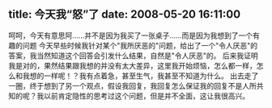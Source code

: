 title: 今天我“怒”了
date: 2008-05-20 16:11:00
---

 呵呵，今天有意思阿……并不是因为我买了一张桌子……而是因为我想到了一个有趣的问题     今天早些时候我针对某个"我所厌恶的"问题，给出了一个"令人厌恶"的答案，我当然知道这个回答会引发什么结果，自然是"令人厌恶"的。     后来我证明我是对的，果然结果跟我想的并没有太大差异，这里我开始烦恼，怎么都一样，怎么和我想的一样呢！？我有点着急，甚至生气，我甚至不知道为什么。     出去走了一圈，终于想到了另一个观点，假设我回复，我回复怎么保证我的回复不是人所共知的呢？我以前肯定隐性的思考过这个问题，但是并不全面，这让我很高兴。

